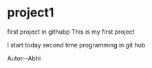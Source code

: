 # project1
first project in githubp
This is my first project 
<p>I start today second time programming in git hub</p>
<p>Autor--Abhi</p>
